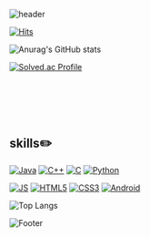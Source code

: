 
<!--
**tokyj515/tokyj515** is a ✨ _special_ ✨ repository because its `README.md` (this file) appears on your GitHub profile.

Here are some ideas to get you started:

- 🔭 I’m currently working on ...
- 🌱 I’m currently learning ...
- 👯 I’m looking to collaborate on ...
- 🤔 I’m looking for help with ...
- 💬 Ask me about ...
- 📫 How to reach me: ...
- 😄 Pronouns: ...
- ⚡ Fun fact: ...
-->

![header](https://capsule-render.vercel.app/api?type=waving&color=fdd9d4&height=150&section=header&fontSize=50&text=🖐🏻YuJin%20Kwon🖐🏻)


[![Hits](https://hits.seeyoufarm.com/api/count/incr/badge.svg?url=https%3A%2F%2Fgithub.com%2Ftokyj515&count_bg=%23E4CEF0&title_bg=%23D1DDF2&icon=&icon_color=%23E8E5E5&title=hits&edge_flat=false)](https://hits.seeyoufarm.com)

  
![Anurag's GitHub stats](https://github-readme-stats.vercel.app/api?username=tokyj515&show_icons=true&theme=dracula&count_private=true)

[![Solved.ac Profile](http://mazassumnida.wtf/api/v2/generate_badge?boj=tokyj515)](https://solved.ac/tokyj515)


<br>
<br>
<br>
<br>

## skills✏️

[![Java](https://img.shields.io/badge/Java-007396?style=flat-square&logo=Java&logoColor=white)](github.com/Joowon0220/TODO-List)
[![C++](https://img.shields.io/badge/C++-00599C?style=flat-square&logo=Cpp&logoColor=white)](github.com/Joowon0220/TODO-List)
[![C](https://img.shields.io/badge/C-A8B9CC?style=flat-square&logo=C&logoColor=black)](github.com/Joowon0220/TODO-List)
[![Python](https://img.shields.io/badge/Python-3776AB?style=flat-square&logo=Python&logoColor=white)](github.com/Joowon0220/TODO-List)


[![JS](https://img.shields.io/badge/JavaScript-F7DF1E?style=flat-square&logo=JavaScript&logoColor=black)](github.com/Joowon0220/TODO-List)
[![HTML5](https://img.shields.io/badge/HTML5-E34F26?style=flat-square&logo=HTML5&logoColor=white)](github.com/Joowon0220/TODO-List)
[![CSS3](https://img.shields.io/badge/CSS3-1572B6?style=flat-square&logo=CSS3&logoColor=white)](github.com/Joowon0220/TODO-List)
[![Android](https://img.shields.io/badge/Android-3DDC84?style=flat-square&logo=Android&logoColor=black)](github.com/Joowon0220/TODO-List)


![Top Langs](https://github-readme-stats.vercel.app/api/top-langs/?username=tokyj515&layout=compact&theme=swift)









![Footer](https://capsule-render.vercel.app/api?type=waving&color=bacee0&height=150&section=footer)














